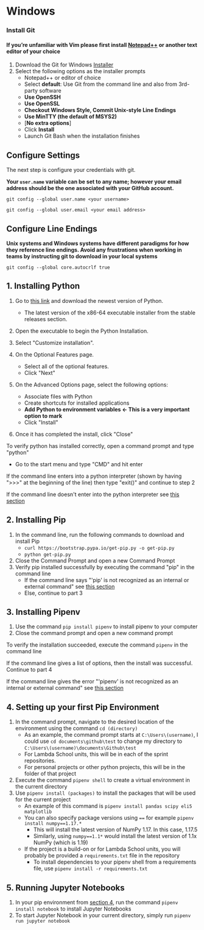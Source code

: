 # Windows

### **Install Git**

#### **If you’re unfamiliar with Vim please first install** [**Notepad++**](https://github.com/notepad-plus-plus/notepad-plus-plus/releases/download/v7.8.5/npp.7.8.5.Installer.exe) **or another text editor of your choice** <a id="if-youre-unfamiliar-with-vim-please-first-install-notepad-or-another-text-editor-of-your-choice"></a>

1. Download the Git for Windows [Installer](https://github.com/git-for-windows/git/releases/download/v2.25.1.windows.1/Git-2.25.1-32-bit.exe)​
2. Select the following options as the installer prompts
   * Notepad++ or editor of choice
   * Select **default**: Use Git from the command line and also from 3rd-party software
   * **Use OpenSSH**
   * **Use OpenSSL**
   * **Checkout Windows Style, Commit Unix-style Line Endings**
   * **Use MinTTY \(the default of MSYS2\)**
   * \[**No extra options**\]
   * Click **Install**
   * Launch Git Bash when the installation finishes

## **Configure Settings** <a id="configure-settings"></a>

The next step is configure your credentials with git.

**Your `user.name` variable can be set to any name; however your email address should be the one associated with your GitHub account.**

```text
git config --global user.name <your username>
```

```text
git config --global user.email <your email address>
```

## Configure Line Endings <a id="configure-line-endings"></a>

**Unix systems and Windows systems have different paradigms for how they reference line endings. Avoid any frustrations when working in teams  by instructing git to download in your local systems**  


```text
git config --global core.autocrlf true
```

<h2 id='InstallPython'> 1. Installing Python </h2>

1. Go to [this link](https://www.python.org/downloads/windows/) and download the newest version of Python.
   - The latest version of the x86-64 executable installer from the stable releases section.
    
2. Open the executable to begin the Python Installation.
3. Select "Customize installation".
4. On the Optional Features page.
    - Select all of the optional features.
    - Click "Next"
5. On the Advanced Options page, select the following options:
    - Associate files with Python
    - Create shortcuts for installed applications
    - <b>Add Python to environment variables <- This is a very important option to mark</b>
    - Click "Install"
6. Once it has completed the install, click "Close"
    
To verify python has installed correctly, open a command prompt and type "python"

<ul><li id='OpenCmd'>Go to the start menu and type "CMD" and hit enter</li></ul> 

If the command line enters into a python interpreter (shown by having ">>>" at the beginning of the line) then type "exit()" and continue to step 2

If the command line doesn't enter into the python interpreter see <a href='#InstallPython'>this section</a>

<h2 id='InstallPip'> 2. Installing Pip </h2>

1. In the command line, run the following commands to download and install Pip<br>
    - `curl https://bootstrap.pypa.io/get-pip.py -o get-pip.py`
    - `python get-pip.py`
2. Close the Command Prompt and open a new Command Prompt
3. Verify pip installed successfully by executing the command "pip" in the command line
    - If the command line says "'pip' is not recognized as an internal or external command" see <a href='#InstallPip'>this section</a>
    - Else, continue to part 3
    
<h2 id='InstallPipenv'> 3. Installing Pipenv </h2>

1. Use the command `pip install pipenv` to install pipenv to your computer
2. Close the command prompt and open a new command prompt

To verify the installation succeeded, execute the command `pipenv` in the command line

If the command line gives a list of options, then the install was successful. Continue to part 4

If the command line gives the error "'pipenv' is not recognized as an internal or external command" see <a href='#InstallPipenv'>this section</a>

<h2 id='FirstEnv'> 4. Setting up your first Pip Environment </h2>

1. In the command prompt, navigate to the desired location of the environment using the command `cd (directory)`
    - As an example, the command prompt starts at `C:\Users\(username)`, I could use `cd documents\github\test` to change
    my directory to `C:\Users\(username)\documents\Github\test`
    - For Lambda School units, this will be in each of the sprint repositories. 
    - For personal projects or other python projects, this will be in the folder of that project    
2. Execute the command `pipenv shell` to create a virtual environment in the current directory
3. Use `pipenv install (packages)` to install the packages that will be used for the current project
    - An example of this command is `pipenv install pandas scipy eli5 matplotlib`
    - You can also specify package versions using `==` for example `pipenv install numpy==1.17.*`
        - This will install the latest version of NumPy 1.17. In this case, 1.17.5
        - Similarly, using `numpy==1.1*` would install the latest version of 1.1x NumPy (which is 1.19)
    - If the project is a build-on or for Lambda School units, you will probably be provided a `requirements.txt` file in the repository
        - To install dependencies to your pipenv shell from a requirements file, use `pipenv install -r requirements.txt`

<h2 id='JupNote'> 5. Running Jupyter Notebooks </h2>

1. In your pip environment from <a href='#FirstEnv'>section 4</a>, run the command `pipenv install notebook` to install Jupyter Notebooks
2. To start Jupyter Notebook in your current directory, simply run `pipenv run jupyter notebook`

